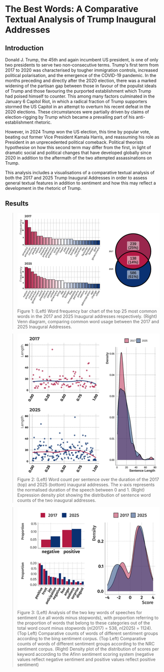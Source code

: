 # The Best Words: A Comparative Textual Analysis of Trump Inaugural Addresses

## Introduction

Donald J. Trump, the 45th and again incumbent US president, is one of only two presidents to serve two non-consecutive terms. Trump's first term from 2017 to 2020 was characterised by tougher immigration controls, increased political polarisation, and the emergence of the COVID-19 pandemic. In the months preceding and directly after the 2020 election, there was a marked widening of the partisan gap between those in favour of the populist ideals of Trump and those favouring the purported establishment which Trump had poised himself to counter. This among many factors culminated in the January 6 Capitol Riot, in which a radical fraction of Trump supporters stormed the US Capitol in an attempt to overturn his recent defeat in the 2020 elections. These circumstances were partially driven by claims of election-rigging by Trump which became a prevailing part of his anti-establishment rhetoric.

However, in 2024 Trump won the US election, this time by popular vote, beating out former Vice President Kamala Harris, and reassuming his role as President in an unprecedented political comeback. Political theorists hypothesise on how this second term may differ from the first, in light of dramatic social and political changes that have developed globally since 2020 in addition to the aftermath of the two attempted assassinations on Trump.

This analysis includes a visualisations of a comparative textual analysis of both the 2017 and 2025 Trump Inaugural Addresses in order to assess general textual features in addition to sentiment and how this may reflect a development in the rhetoric of Trump. 

## Results
>![Description](https://github.com/jmrze/Data-Analysis/blob/main/R/Trump%20Sentiment%20Analysis/Trump_Figure_1.jpg)
>Figure 1: (Left) Word frequency bar chart of the top 25 most common words in the 2017 and 2025 Inaugural addresses respectively. (Right) Venn diagram, comparing common word usage between the 2017 and 2025 Inaugural Addresses.

>![Description](https://github.com/jmrze/Data-Analysis/blob/main/R/Trump%20Sentiment%20Analysis/Trump_Figure_2.jpg)
>Figure 2: (Left) Word count per sentence over the duration of the 2017 (top) and 2025 (bottom) inaugural addresses. The x-axis represents the normalised duration of the speech between 0 and 1. (Right) Expression density plot showing the distribution of sentence word counts of the two inaugural addresses.

>![Description](sentiment.png)
>Figure 3: (Left) Analysis of the two key words of speeches for sentiment (i.e all words minus stopwords), with proportion referring to the proportion of words that belong to these categories out of the total word count minus stopwords (_n_(2017) = 538, _n_(2025) = 1124). (Top Left) Comparative counts of words of different sentiment groups according to the bing sentiment corpus. (Top Left) Comparative counts of words of different sentiment groups according to the NRC sentiment corpus. (Right) Density plot of the distribution of scores per keyword according to the Afinn sentiment scoring system (negative values reflect negative sentiment and positive values reflect positive sentiment)

